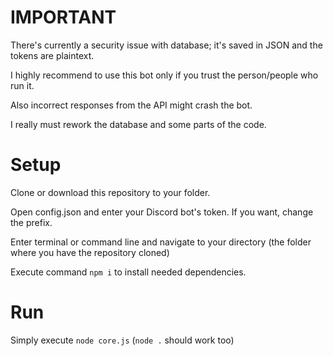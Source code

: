 # IMPORTANT
There's currently a security issue with database; it's saved in JSON and the tokens are plaintext.

I highly recommend to use this bot only if you trust the person/people who run it.

Also incorrect responses from the API might crash the bot.

I really must rework the database and some parts of the code.

# Setup
Clone or download this repository to your folder.

Open config.json and enter your Discord bot's token. If you want, change the prefix.

Enter terminal or command line and navigate to your directory (the folder where you have the repository cloned)

Execute command `npm i` to install needed dependencies.

# Run
Simply execute `node core.js` (`node .` should work too)
